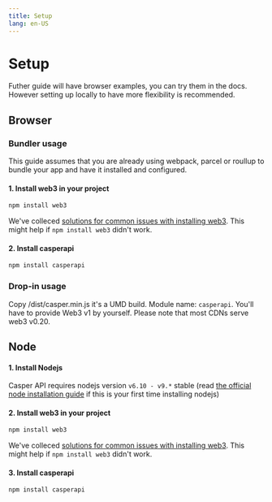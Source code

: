 ```yaml
---
title: Setup
lang: en-US
---
```


# Setup

Futher guide will have browser examples, you can try them in the docs.
However setting up locally to have more flexibility is recommended.

## Browser

### Bundler usage
This guide assumes that you are already using webpack, parcel or roullup to bundle your app and have it installed and configured.

#### 1. Install web3 in your project
```bash
npm install web3
```
We've colleced [solutions for common issues with installing web3](/web3-installation/). This might help if `npm install web3` didn't work.

#### 2. Install casperapi
```bash
npm install casperapi
```

### Drop-in usage
Copy /dist/casper.min.js it's a UMD build. Module name: `casperapi`. You'll have to provide Web3 v1 by yourself.
Please note that most CDNs serve web3 v0.20.


## Node

#### 1. Install Nodejs
Casper API requires nodejs version `v6.10 - v9.*` stable (read [the official node installation guide](https://nodejs.org/en/download/package-manager/) if this is your first time installing nodejs)

#### 2. Install web3 in your project
```bash
npm install web3
```
We've colleced [solutions for common issues with installing web3](/web3-installation/). This might help if `npm install web3` didn't work.

#### 3. Install casperapi
```bash
npm install casperapi
```